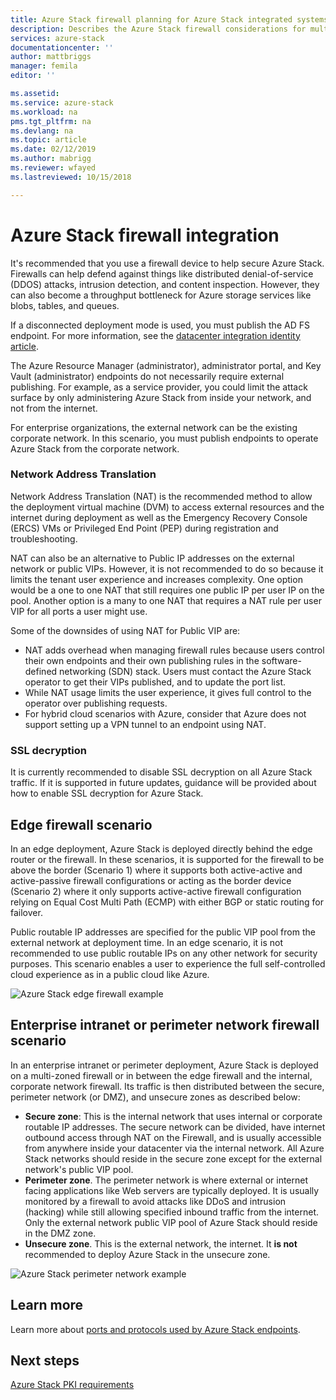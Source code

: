```yaml
---
title: Azure Stack firewall planning for Azure Stack integrated systems | Microsoft Docs
description: Describes the Azure Stack firewall considerations for multi-node Azure Stack Azure-connected deployments.
services: azure-stack
documentationcenter: ''
author: mattbriggs
manager: femila
editor: ''

ms.assetid: 
ms.service: azure-stack
ms.workload: na
pms.tgt_pltfrm: na
ms.devlang: na
ms.topic: article
ms.date: 02/12/2019
ms.author: mabrigg
ms.reviewer: wfayed
ms.lastreviewed: 10/15/2018

---
```

# Azure Stack firewall integration
It's recommended that you use a firewall device to help secure Azure Stack. Firewalls can help defend against things like distributed denial-of-service (DDOS) attacks, intrusion detection, and content inspection. However, they can also become a throughput bottleneck for Azure storage services like blobs, tables, and queues.

 If a disconnected deployment mode is used, you must publish the AD FS endpoint. For more information, see the [datacenter integration identity article](azure-stack-integrate-identity.md).

The Azure Resource Manager (administrator), administrator portal, and Key Vault (administrator) endpoints do not necessarily require external publishing. For example, as a service provider, you could limit the attack surface by only administering Azure Stack from inside your network, and not from the internet.

For enterprise organizations, the external network can be the existing corporate network. In this scenario, you must publish endpoints to operate Azure Stack from the corporate network.

### Network Address Translation
Network Address Translation (NAT) is the recommended method to allow the deployment virtual machine (DVM) to access external resources and the internet during deployment as well as the Emergency Recovery Console (ERCS) VMs or Privileged End Point (PEP) during registration and troubleshooting.

NAT can also be an alternative to Public IP addresses on the external network or public VIPs. However, it is not recommended to do so because it limits the tenant user experience and increases complexity. One option would be a one to one NAT that still requires one public IP per user IP on the pool. Another option is a many to one NAT that requires a NAT rule per user VIP for all ports a user might use.

Some of the downsides of using NAT for Public VIP are:
- NAT adds overhead when managing firewall rules because users control their own endpoints and their own publishing rules in the software-defined networking (SDN) stack. Users must contact the Azure Stack operator to get their VIPs published, and to update the port list.
- While NAT usage limits the user experience, it gives full control to the operator over publishing requests.
- For hybrid cloud scenarios with Azure, consider that Azure does not support setting up a VPN tunnel to an endpoint using NAT.

### SSL decryption
It is currently recommended to disable SSL decryption on all Azure Stack traffic. If it is supported in future updates, guidance will be provided about how to enable SSL decryption for Azure Stack.

## Edge firewall scenario
In an edge deployment, Azure Stack is deployed directly behind the edge router or the firewall. In these scenarios, it is supported for the firewall to be above the border (Scenario 1) where it supports both active-active and active-passive firewall configurations or acting as the border device (Scenario 2) where it only supports active-active firewall configuration relying on Equal Cost Multi Path (ECMP) with either BGP or static routing for failover.

Public routable IP addresses are specified for the public VIP pool from the external network at deployment time. In an edge scenario, it is not recommended to use public routable IPs on any other network for security purposes. This scenario enables a user to experience the full self-controlled cloud experience as in a public cloud like Azure.  

![Azure Stack edge firewall example](./media/azure-stack-firewall/firewallScenarios.png)

## Enterprise intranet or perimeter network firewall scenario
In an enterprise intranet or perimeter deployment, Azure Stack is deployed on a multi-zoned firewall or in between the edge firewall and the internal, corporate network firewall. Its traffic is then distributed between the secure, perimeter network (or DMZ), and unsecure zones as described below:

- **Secure zone**: This is the internal network that uses internal or corporate routable IP addresses. The secure network can be divided, have internet outbound access through NAT on the Firewall, and is usually accessible from anywhere inside your datacenter via the internal network. All Azure Stack networks should reside in the secure zone except for the external network's public VIP pool.
- **Perimeter zone**. The perimeter network is where external or internet facing applications like Web servers are typically deployed. It is usually monitored by a firewall to avoid attacks like DDoS and intrusion (hacking) while still allowing specified inbound traffic from the internet. Only the external network public VIP pool of Azure Stack should reside in the DMZ zone.
- **Unsecure zone**. This is the external network, the internet. It **is not** recommended to deploy Azure Stack in the unsecure zone.

![Azure Stack perimeter network example](./media/azure-stack-firewall/perimeter-network-scenario.png)

## Learn more
Learn more about [ports and protocols used by Azure Stack endpoints](azure-stack-integrate-endpoints.md).

## Next steps
[Azure Stack PKI requirements](azure-stack-pki-certs.md)

